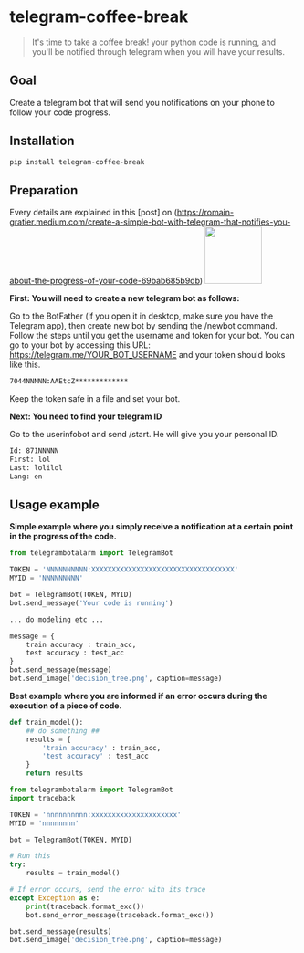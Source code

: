 # telegram-coffee-break
> It's time to take a coffee break! your python code is running, and you'll be notified through telegram when you will have your results.


## Goal

Create a telegram bot that will send you notifications on your phone to follow your code progress.

## Installation

```sh
pip install telegram-coffee-break
```

## Preparation

Every details are explained in this [post] on (https://romain-gratier.medium.com/create-a-simple-bot-with-telegram-that-notifies-you-about-the-progress-of-your-code-69bab685b9db) [<img src="https://github.com/RomainGratier/telegram-coffee-break/blob/main/documents/medium.png" width="100"/>](https://romain-gratier.medium.com/create-a-simple-bot-with-telegram-that-notifies-you-about-the-progress-of-your-code-69bab685b9db)

**First: You will need to create a new telegram bot as follows:**

Go to the BotFather (if you open it in desktop, make sure you have the Telegram app), then create new bot by sending the /newbot command. Follow the steps until you get the username and token for your bot. You can go to your bot by accessing this URL: https://telegram.me/YOUR_BOT_USERNAME and your token should looks like this.

```sh
7044NNNNN:AAEtcZ*************
```

Keep the token safe in a file and set your bot.

**Next: You need to find your telegram ID**

Go to the userinfobot and send /start. He will give you your personal ID.

```sh
Id: 871NNNNN
First: lol
Last: lolilol
Lang: en
```

## Usage example

**Simple example where you simply receive a notification at a certain point in the progress of the code.**

```python
from telegrambotalarm import TelegramBot

TOKEN = 'NNNNNNNNNN:XXXXXXXXXXXXXXXXXXXXXXXXXXXXXXXXXXX'
MYID = 'NNNNNNNNN'

bot = TelegramBot(TOKEN, MYID)
bot.send_message('Your code is running')

... do modeling etc ...

message = {
    train accuracy : train_acc,
    test accuracy : test_acc
}
bot.send_message(message)
bot.send_image('decision_tree.png', caption=message)
```

**Best example where you are informed if an error occurs during the execution of a piece of code.**

```python
def train_model():
    ## do something ##
    results = {
        'train accuracy' : train_acc,
        'test accuracy' : test_acc
    }
    return results

from telegrambotalarm import TelegramBot
import traceback

TOKEN = 'nnnnnnnnnn:xxxxxxxxxxxxxxxxxxxxx'
MYID = 'nnnnnnnn'

bot = TelegramBot(TOKEN, MYID)

# Run this
try:
    results = train_model()

# If error occurs, send the error with its trace
except Exception as e:
    print(traceback.format_exc())
    bot.send_error_message(traceback.format_exc())

bot.send_message(results)
bot.send_image('decision_tree.png', caption=message)
```
